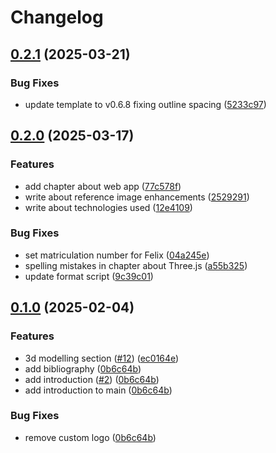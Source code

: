 # Changelog

## [0.2.1](https://github.com/brunsviga13rk/thesis/compare/v0.2.0...v0.2.1) (2025-03-21)


### Bug Fixes

* update template to v0.6.8 fixing outline spacing ([5233c97](https://github.com/brunsviga13rk/thesis/commit/5233c97734998926a69333929a1be8527ca8f368))

## [0.2.0](https://github.com/brunsviga13rk/thesis/compare/v0.1.0...v0.2.0) (2025-03-17)


### Features

* add chapter about web app ([77c578f](https://github.com/brunsviga13rk/thesis/commit/77c578f5e296e77ff83d7c80fa9ba2c66223f2f4))
* write about reference image enhancements ([2529291](https://github.com/brunsviga13rk/thesis/commit/252929129abc8e97e1225dd7df62cc3de231457f))
* write about technologies used ([12e4109](https://github.com/brunsviga13rk/thesis/commit/12e41095b7af9ca6247d400d30e24f382a80a210))


### Bug Fixes

* set matriculation number for Felix ([04a245e](https://github.com/brunsviga13rk/thesis/commit/04a245ecbd5024b86352696743b7c41d042d687d))
* spelling mistakes in chapter about Three.js ([a55b325](https://github.com/brunsviga13rk/thesis/commit/a55b3258340230a6ea9afbc36538ce76fad9fe6e))
* update format script ([9c39c01](https://github.com/brunsviga13rk/thesis/commit/9c39c01eb4cafe18341cc7fe2feda625c2024606))

## [0.1.0](https://github.com/brunsviga13rk/thesis/compare/v0.0.0...v0.1.0) (2025-02-04)


### Features

* 3d modelling section ([#12](https://github.com/brunsviga13rk/thesis/issues/12)) ([ec0164e](https://github.com/brunsviga13rk/thesis/commit/ec0164e3b2a61bcec1f66c5ab21b2d431f1e7973))
* add bibliography ([0b6c64b](https://github.com/brunsviga13rk/thesis/commit/0b6c64b6d7bff102e0b74340b8d1cdcc1bead412))
* add introduction ([#2](https://github.com/brunsviga13rk/thesis/issues/2)) ([0b6c64b](https://github.com/brunsviga13rk/thesis/commit/0b6c64b6d7bff102e0b74340b8d1cdcc1bead412))
* add introduction to main ([0b6c64b](https://github.com/brunsviga13rk/thesis/commit/0b6c64b6d7bff102e0b74340b8d1cdcc1bead412))


### Bug Fixes

* remove custom logo ([0b6c64b](https://github.com/brunsviga13rk/thesis/commit/0b6c64b6d7bff102e0b74340b8d1cdcc1bead412))
